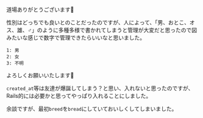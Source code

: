 道場ありがとうございます🙇

性別はどっちでも良いとのことだったのですが、人によって、「男、おとこ、オス、雄、♂」のように多種多様で書かれてしまうと管理が大変だと思ったので図みたいな感じで数字で管理できたらいいなと思いました。
```
1: 男
2: 女
3: 不明
```

よろしくお願いいたします🙇

`created_at`等は友達が爆誕してしまう？と思い、入れないと思ったのですが、Rails的には必要かと思ってやっぱり入れることにしました。

余談ですが、最初`breed`を`bread`にしていておいしくしてしまいました。

